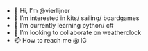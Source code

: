 - 👋 Hi, I’m @vierlijner
- 👀 I’m interested in kits/ sailing/ boardgames
- 🌱 I’m currently learning python/ c#
- 💞️ I’m looking to collaborate on weatherclock
- 📫 How to reach me @ IG

<!---
vierlijner/vierlijner is a ✨ special ✨ repository because its `README.md` (this file) appears on your GitHub profile.
You can click the Preview link to take a look at your changes.
--->
